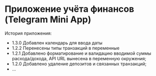 # Приложение учёта финансов (Telegram Mini App)

История приложения:

* 1.3.0 Добавлен календарь для ввода даты
* 1.2.2 Перенесены типы транзакций в переменные
* 1.2.1 Добавлено форматирование и валидацию вводимой суммы расхода/дохода, API URL вынесена в переменную окружения;
* 1.2.0 Добавлено удаление депозитов и связанных транзакций;
* ...